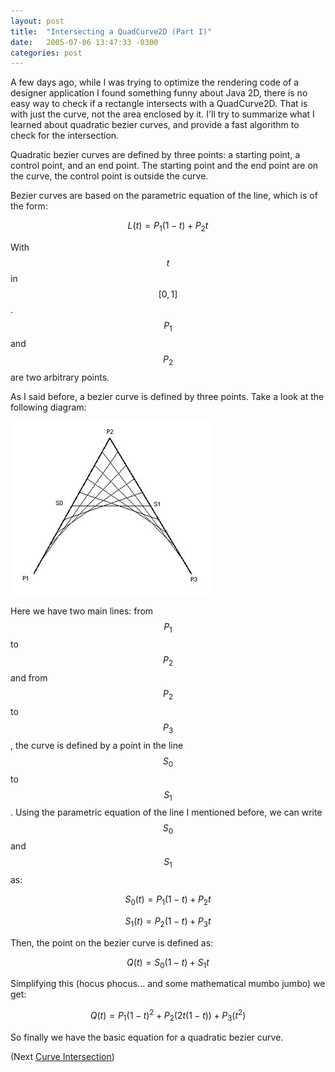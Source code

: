 ```yaml
---
layout: post
title:  "Intersecting a QuadCurve2D (Part I)"
date:   2005-07-06 13:47:33 -0300
categories: post
---
```



A few days ago, while I was trying to optimize the rendering code of a designer application I found something funny about Java 2D, there is no easy way to check if a rectangle intersects with a QuadCurve2D. That is with just the curve, not the area enclosed by it.
I'll try to summarize what I learned about quadratic bezier curves, and provide a fast algorithm to check for the intersection.

Quadratic bezier curves are defined by three points: a starting point, a control point, and an end point. The starting point and the end point are on the curve, the control point is outside the curve.

Bezier curves are based on the parametric equation of the line, which is of the form:

$$L(t) = P_1 (1 - t) + P_2 t$$

With $$t$$ in $$[0,1]$$. $$P_1$$ and $$P_2$$ are two arbitrary points.

As I said before, a bezier curve is defined by three points. Take a look at the following diagram:

![How a bezier curve is constructed](/images/2005-07-06-intersecting-quadcurve2d-part-i/bezier-base.jpg)

Here we have two main lines: from $$P_1$$ to $$P_2$$ and from $$P_2$$ to $$P_3$$, the curve is defined by a point in the line $$S_0$$ to $$S_1$$.
Using the parametric equation of the line I mentioned before, we can write $$S_0$$ and $$S_1$$ as:

$$S_0(t) = P_1(1-t) + P_2 t$$

$$S_1(t) = P_2 (1-t) + P_3 t$$

Then, the point on the bezier curve is defined as:

$$Q(t) = S_0(1-t) + S_1 t$$

Simplifying this (hocus phocus... and some mathematical mumbo jumbo) we get:

$$Q(t) = P_1 (1 - t)^2 + P_2 (2t(1-t)) + P_3 (t^2)$$

So finally we have the basic equation for a quadratic bezier curve.

(Next [Curve Intersection](post/2005/07/20/intersecting-quadcurve2d-part-ii.html))